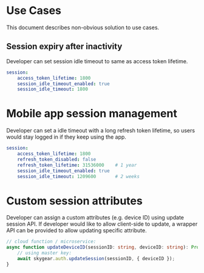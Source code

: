 # Use Cases

This document describes non-obvious solution to use cases.


## Session expiry after inactivity
Developer can set session idle timeout to same as access token lifetime.

```yaml
session:
    access_token_lifetime: 1800
    session_idle_timeout_enabled: true
    session_idle_timeout: 1800
```


# Mobile app session management
Developer can set a idle timeout with a long refresh token lifetime,
so users would stay logged in if they keep using the app.

```yaml
session:
    access_token_lifetime: 1800
    refresh_token_disabled: false
    refresh_token_lifetime: 31536000    # 1 year
    session_idle_timeout_enabled: true
    session_idle_timeout: 1209600       # 2 weeks
```


# Custom session attributes
Developer can assign a custom attributes (e.g. device ID) using update
session API. If developer would like to allow client-side to update, a wrapper
API can be provided to allow updating specific attribute.

```typescript
// cloud function / microservice:
async function updateDeviceID(sessionID: string, deviceID: string): Promise<void> {
    // using master key:
    await skygear.auth.updateSession(sessionID, { deviceID });
}
```
